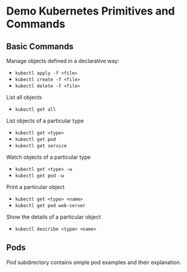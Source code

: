 # Demo Kubernetes Primitives and Commands

## Basic Commands

Manage objects defined in a declarative way:

* `kubectl apply -f <file>`
* `kubectl create -f <file>`
* `kubectl delete -f <file>`

List all objects

* `kubectl get all`

List objects of a particular type

* `kubectl get <type>`
* `kubectl get pod`
* `kubectl get service`

Watch objects of a particular type

* `kubectl get <type> -w`
* `kubectl get pod -w`

Print a particular object

* `kubectl get <type> <name>`
* `kubectl get pod web-server`

Show the details of a particular object

* `kubectl describe <type> <name>`

## Pods

*Pod* subdirectory contains simple pod examples and their explanation.


